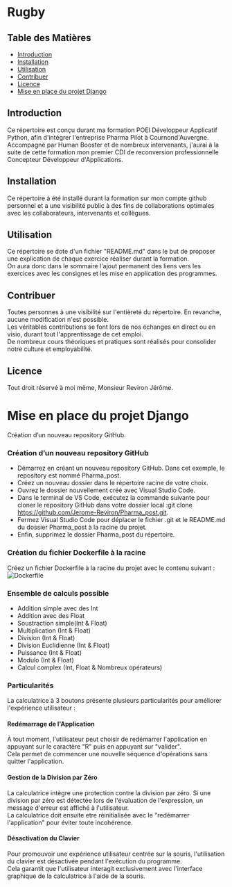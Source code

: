 # Rugby

## Table des Matières
- [Introduction](#introduction)
- [Installation](#installation)
- [Utilisation](#utilisation)
- [Contribuer](#contribuer)
- [Licence](#licence)
- [Mise en place du projet Django](#MAJ_Projet_Django)

## Introduction <a name="introduction"></a>
Ce répertoire est conçu durant ma formation POEI Développeur Applicatif Python, afin d'intégrer l'entreprise Pharma Pilot à Cournond'Auvergne.<br>
Accompagné par Human Booster et de nombreux intervenants, j'aurai à la suite de cette formation mon premier CDI de reconversion professionnelle Concepteur Développeur d'Applications.

## Installation <a name="installation"></a>
Ce répertoire à été installé durant la formation sur mon compte github personnel et a une visibilité public à des fins de collaborations optimales avec les collaborateurs, intervenants et collègues.

## Utilisation <a name="utilisation"></a>
Ce répertoire se dote d'un fichier "README.md" dans le but de proposer une explication de chaque exercice réaliser durant la formation.<br>
On aura donc dans le sommaire l'ajout permanent des liens vers les exercices avec les consignes et les mise en application des programmes.

## Contribuer <a name="contribuer"></a>
Toutes personnes à une visibilité sur l'entièreté du répertoire. En revanche, aucune modification n'est possible.<br>
Les véritables contributions se font lors de nos échanges en direct ou en visio, durant tout l'apprentissage de cet emploi.<br>
De nombreux cours théoriques et pratiques sont réalisés pour consolider notre culture et employabilité.

## Licence <a name="licence"></a>
Tout droit réservé à moi même, Monsieur Reviron Jérôme.

# Mise en place du projet Django <a name="MAJ_Projet_Django"></a>
Création d’un nouveau repository GitHub.

### Création d’un nouveau repository GitHub
- Démarrez en créant un nouveau repository GitHub. Dans cet exemple, le repository est nommé Pharma_post.
- Créez un nouveau dossier dans le répertoire racine de votre choix.
- Ouvrez le dossier nouvellement créé avec Visual Studio Code.
- Dans le terminal de VS Code, exécutez la commande suivante pour cloner le repository GitHub dans votre dossier local :git clone https://github.com/Jerome-Reviron/Pharma_post.git.
- Fermez Visual Studio Code pour déplacer le fichier .git et le README.md du dossier Pharma_post à la racine du projet.
- Enfin, supprimez le dossier Pharma_post du répertoire.

### Création du fichier Dockerfile à la racine
Créez un fichier Dockerfile à la racine du projet avec le contenu suivant :
![Dockerfile](https://github.com/Jerome-Reviron/Rugby/tree/main/images_documentation/Dockerfile.png)

### Ensemble de calculs possible
- Addition simple avec des Int
- Addition avec des Float
- Soustraction simple(Int & Float)
- Multiplication (Int & Float)
- Division (Int & Float)
- Division Euclidienne (Int & Float)
- Puissance (Int & Float)
- Modulo (Int & Float)
- Calcul complex (Int, Float & Nombreux opérateurs)

### Particularités
La calculatrice à 3 boutons présente plusieurs particularités pour améliorer l'expérience utilisateur :

#### Redémarrage de l'Application

À tout moment, l'utilisateur peut choisir de redémarrer l'application en appuyant sur le caractère "R" puis en appuyant sur "valider".<br>
Cela permet de commencer une nouvelle séquence d'opérations sans quitter l'application.

#### Gestion de la Division par Zéro

La calculatrice intègre une protection contre la division par zéro. Si une division par zéro est détectée lors de l'évaluation de l'expression, un message d'erreur est affiché à l'utilisateur.<br>
La calculatrice doit ensuite etre réinitialisée avec le "redémarrer l'application" pour éviter toute incohérence.

#### Désactivation du Clavier

Pour promouvoir une expérience utilisateur centrée sur la souris, l'utilisation du clavier est désactivée pendant l'exécution du programme.<br> 
Cela garantit que l'utilisateur interagit exclusivement avec l'interface graphique de la calculatrice à l'aide de la souris.
